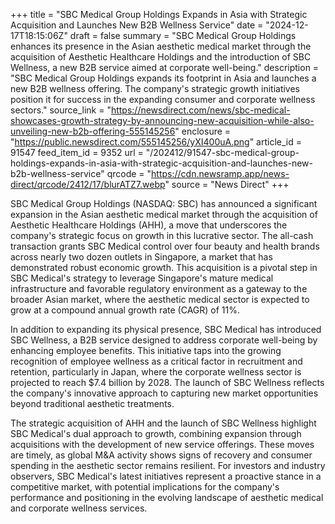 +++
title = "SBC Medical Group Holdings Expands in Asia with Strategic Acquisition and Launches New B2B Wellness Service"
date = "2024-12-17T18:15:06Z"
draft = false
summary = "SBC Medical Group Holdings enhances its presence in the Asian aesthetic medical market through the acquisition of Aesthetic Healthcare Holdings and the introduction of SBC Wellness, a new B2B service aimed at corporate well-being."
description = "SBC Medical Group Holdings expands its footprint in Asia and launches a new B2B wellness offering. The company's strategic growth initiatives position it for success in the expanding consumer and corporate wellness sectors."
source_link = "https://newsdirect.com/news/sbc-medical-showcases-growth-strategy-by-announcing-new-acquisition-while-also-unveiling-new-b2b-offering-555145256"
enclosure = "https://public.newsdirect.com/555145256/yXI400uA.png"
article_id = 91547
feed_item_id = 9352
url = "/202412/91547-sbc-medical-group-holdings-expands-in-asia-with-strategic-acquisition-and-launches-new-b2b-wellness-service"
qrcode = "https://cdn.newsramp.app/news-direct/qrcode/2412/17/blurATZ7.webp"
source = "News Direct"
+++

<p>SBC Medical Group Holdings (NASDAQ: SBC) has announced a significant expansion in the Asian aesthetic medical market through the acquisition of Aesthetic Healthcare Holdings (AHH), a move that underscores the company's strategic focus on growth in this lucrative sector. The all-cash transaction grants SBC Medical control over four beauty and health brands across nearly two dozen outlets in Singapore, a market that has demonstrated robust economic growth. This acquisition is a pivotal step in SBC Medical's strategy to leverage Singapore's mature medical infrastructure and favorable regulatory environment as a gateway to the broader Asian market, where the aesthetic medical sector is expected to grow at a compound annual growth rate (CAGR) of 11%.</p><p>In addition to expanding its physical presence, SBC Medical has introduced SBC Wellness, a B2B service designed to address corporate well-being by enhancing employee benefits. This initiative taps into the growing recognition of employee wellness as a critical factor in recruitment and retention, particularly in Japan, where the corporate wellness sector is projected to reach $7.4 billion by 2028. The launch of SBC Wellness reflects the company's innovative approach to capturing new market opportunities beyond traditional aesthetic treatments.</p><p>The strategic acquisition of AHH and the launch of SBC Wellness highlight SBC Medical's dual approach to growth, combining expansion through acquisitions with the development of new service offerings. These moves are timely, as global M&A activity shows signs of recovery and consumer spending in the aesthetic sector remains resilient. For investors and industry observers, SBC Medical's latest initiatives represent a proactive stance in a competitive market, with potential implications for the company's performance and positioning in the evolving landscape of aesthetic medical and corporate wellness services.</p>